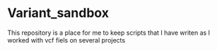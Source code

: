 # Variant_sandbox
This repository is a place for me to keep scripts that I have writen as I worked with vcf fiels on several projects

